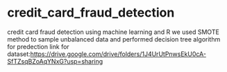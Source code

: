 # credit_card_fraud_detection
credit card fraud detection using machine learning and R
we used SMOTE method to sample unbalanced data and performed decision tree algorithm for predection
link for dataset:https://drive.google.com/drive/folders/1J4UrUtPnwsEkU0cA-SfTZsqBZoAqYNxG?usp=sharing